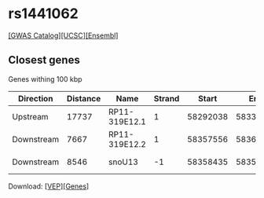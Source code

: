 # rs1441062

[[GWAS Catalog]](https://www.ebi.ac.uk/gwas/variants/rs1441062)[[UCSC]](https://genome.ucsc.edu/cgi-bin/hgTracks?position=chr4:58249889-58449889&addHighlight=hg19.chr4%3A123065528%2D123066028%23fcfcac&hgFind.matches=rs1441062&db=hg19)[[Ensembl]](https://grch37.ensembl.org/Homo_sapiens/Variation/Explore?r=4:58349889-58349889;v=rs1441062;vdb=variation)
## Closest genes

Genes withing 100 kbp

| Direction | Distance | Name | Strand | Start | End | Biotype | Description | ID |
| --------- | -------- | ---- | ------ | ----- | --- | ------- | ----------- | -- |
| Upstream | 17737 | RP11-319E12.1 | 1 | 58292038 | 58332152 | lincRNA |  | ENSG00000248505 |
| Downstream | 7667 | RP11-319E12.2 | 1 | 58357556 | 58361399 | lincRNA |  | ENSG00000251459 |
| Downstream | 8546 | snoU13 | -1 | 58358435 | 58358539 | snoRNA | Small nucleolar RNA U13 [Source:RFAM;Acc:RF01210] | ENSG00000238925 |


Download: [[VEP]](rs1441062_vep.json.gz)[[Genes]](rs1441062_gene.json.gz)

